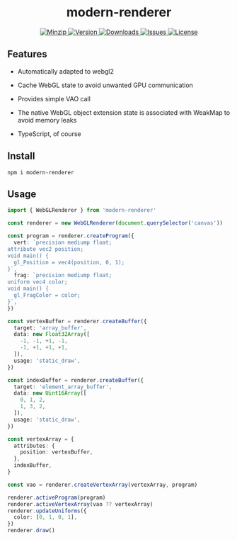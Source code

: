 <h1 align="center">modern-renderer</h1>

<p align="center">
  <a href="https://unpkg.com/modern-renderer">
    <img src="https://img.shields.io/bundlephobia/minzip/modern-renderer" alt="Minzip">
  </a>
  <a href="https://www.npmjs.com/package/modern-renderer">
    <img src="https://img.shields.io/npm/v/modern-renderer.svg" alt="Version">
  </a>
  <a href="https://www.npmjs.com/package/modern-renderer">
    <img src="https://img.shields.io/npm/dm/modern-renderer" alt="Downloads">
  </a>
  <a href="https://github.com/qq15725/modern-renderer/issues">
    <img src="https://img.shields.io/github/issues/qq15725/modern-renderer" alt="Issues">
  </a>
  <a href="https://github.com/qq15725/modern-renderer/blob/main/LICENSE">
    <img src="https://img.shields.io/npm/l/modern-renderer.svg" alt="License">
  </a>
</p>

## Features

- Automatically adapted to webgl2

- Cache WebGL state to avoid unwanted GPU communication

- Provides simple VAO call

- The native WebGL object extension state is associated with WeakMap to avoid memory leaks

- TypeScript, of course

## Install

```shell
npm i modern-renderer
```

## Usage

```ts
import { WebGLRenderer } from 'modern-renderer'

const renderer = new WebGLRenderer(document.querySelector('canvas'))

const program = renderer.createProgram({
  vert: `precision mediump float;
attribute vec2 position;
void main() {
  gl_Position = vec4(position, 0, 1);
}`,
  frag: `precision mediump float;
uniform vec4 color;
void main() {
  gl_FragColor = color;
}`,
})

const vertexBuffer = renderer.createBuffer({
  target: 'array_buffer',
  data: new Float32Array([
    -1, -1, +1, -1,
    -1, +1, +1, +1,
  ]),
  usage: 'static_draw',
})

const indexBuffer = renderer.createBuffer({
  target: 'element_array_buffer',
  data: new Uint16Array([
    0, 1, 2,
    1, 3, 2,
  ]),
  usage: 'static_draw',
})

const vertexArray = {
  attributes: {
    position: vertexBuffer,
  },
  indexBuffer,
}

const vao = renderer.createVertexArray(vertexArray, program)

renderer.activeProgram(program)
renderer.activeVertexArray(vao ?? vertexArray)
renderer.updateUniforms({
  color: [0, 1, 0, 1],
})
renderer.draw()
```
